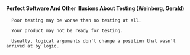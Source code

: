 #### Perfect Software And Other Illusions About Testing (Weinberg, Gerald)
      Poor testing may be worse than no testing at all.

      Your product may not be ready for testing.

      Usually, logical arguments don't change a position that wasn't arrived at by logic.

